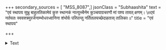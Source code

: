 +++
secondary_sources = [ "MSS_8087",]
jsonClass = "Subhaashita"
text = "एवं स्थापय सुभ्रु बाहुलतिकामेवं कुरु स्थानकं नात्युच्चैर्नम कुञ्चयाग्रचरणौ मां पश्य तावत् क्षणम्।  \nएवं नर्तयतः स्ववक्त्रमुरजेनाम्भोधरध्वानिना शंभोर्वः परिपान्तु नर्तितलयच्छेदाहतास् तालिकाः॥"
title = "एवं स्थापय"

+++

<details><summary>Text</summary>

एवं स्थापय सुभ्रु बाहुलतिकामेवं कुरु स्थानकं नात्युच्चैर्नम कुञ्चयाग्रचरणौ मां पश्य तावत् क्षणम्।  
एवं नर्तयतः स्ववक्त्रमुरजेनाम्भोधरध्वानिना शंभोर्वः परिपान्तु नर्तितलयच्छेदाहतास् तालिकाः॥
</details>
